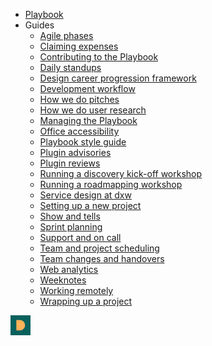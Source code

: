 <!-- _navbar.md -->

- [Playbook](/)
- Guides
  - [Agile phases](guides/agile-delivery-phases.md)
  - [Claiming expenses](guides/claiming-expenses.md)
  - [Contributing to the Playbook](contributing.md)
  - [Daily standups](guides/daily-standups.md)
  - [Design career progression framework](guides/design-career-progression-framework.md)
  - [Development workflow](guides/development-workflow.md)
  - [How we do pitches](guides/how-we-do-pitches.md)
  - [How we do user research](guides/how-we-do-user-research.md)
  - [Managing the Playbook](guides/managing.md)
  - [Office accessibility](guides/office-accessibility.md)
  - [Playbook style guide](guides/style-guide.md)
  - [Plugin advisories](guides/plugin-advisories.md)
  - [Plugin reviews](guides/plugin-reviews.md)
  - [Running a discovery kick-off workshop](guides/running-a-discovery-kick-off-workshop.md)
  - [Running a roadmapping workshop](guides/running-a-roadmapping-workshop.md)
  - [Service design at dxw](guides/service-design-at-dxw.md)
  - [Setting up a new project](guides/setting-up-a-new-project.md)
  - [Show and tells](guides/show-and-tells.md)
  - [Sprint planning](guides/sprint-planning.md)
  - [Support and on call](guides/support-and-on-call.md)
  - [Team and project scheduling](guides/team-and-project-scheduling.md)
  - [Team changes and handovers](guides/team-changes-and-handovers.md)
  - [Web analytics](guides/web-analytics.md)
  - [Weeknotes](guides/week-notes.md)
  - [Working remotely](guides/working-remotely.md)
  - [Wrapping up a project](guides/wrapping-up-a-project.md)

<div class="logo">
  <a href="/" title="Back to playbook home page">
    <img src="build/assets/img/dmark.png" height="32">
  </a>
</div>
